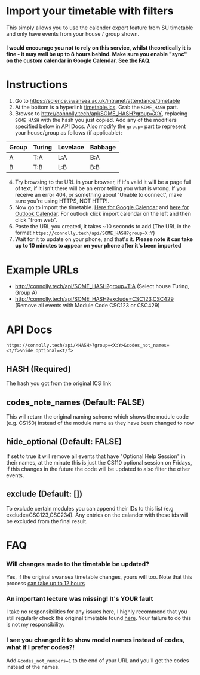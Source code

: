 # Import your timetable with filters
This simply allows you to use the calender export feature from SU timetable and only have events from your house / group shown.

#### I would encourage you not to rely on this service, whilst theoretically it is fine - it may well be up to 8 hours behind. Make sure you enable "sync" on the custom calendar in Google Calendar. [See the FAQ](#FAQ).

# Instructions
1. Go to https://science.swansea.ac.uk/intranet/attendance/timetable
2. At the bottom is a hyperlink [timetable.ics](https://science.swansea.ac.uk/intranet/attendance/timetable/student_calendar/SOME_HASH/timetable.ics). Grab the `SOME_HASH` part.
3. Browse to http://connolly.tech/api/SOME_HASH?group=X:Y, replacing `SOME_HASH` with the hash you just copied. Add any of the modifiers specified below in API Docs. Also modify the `group=` part to represent your house/group as follows (if applicable):

| Group | Turing | Lovelace | Babbage |
|-------|--------|----------|---------|
| A     | T:A    | L:A      | B:A     |
| B     | T:B    | L:B      | B:B     |

4. Try browsing to the URL in your browser, if it's valid it will be a page full of text, if it isn't there will be an error telling you what is wrong. If you receive an error 404, or something about 'Unable to connect', make sure you're using HTTPS, NOT HTTP!.
4. Now go to import the timetable. [Here for Google Calendar](https://calendar.google.com/calendar/r/settings/addbyurl) and [here for Outlook Calendar](https://outlook.office365.com/calendar/). For outlook click import calendar on the left and then click "from web".
5. Paste the URL you created, it takes ~10 seconds to add (The URL in the format `https://connolly.tech/api/SOME_HASH?group=X:Y`)
6. Wait for it to update on your phone, and that's it. **Please note it can take up to 10 minutes to appear on your phone after it's been imported**

# Example URLs

- http://connolly.tech/api/SOME_HASH?group=T:A (Select house Turing, Group A)
- http://connolly.tech/api/SOME_HASH?exclude=CSC123,CSC429 (Remove all events with Module Code CSC123 or CSC429)

# API Docs
`https://connolly.tech/api/<HASH>?group=<X:Y>&codes_not_names=<t/f>&hide_optional=<t/f>`

## HASH (Required)
The hash you got from the original ICS link

## codes_note_names (Default: FALSE)
This will return the original naming scheme which shows the module code (e.g. CS150) instead of the module name as they have been changed to now

## hide_optional (Default: FALSE)
If set to true it will remove all events that have "Optional Help Session" in their names, at the minute this is just the CS110 optional session on Fridays, if this changes in the future the code will be updated to also filter the other events.

## exclude (Default: [])
To exclude certain modules you can append their IDs to this list (e.g exclude=CSC123,CSC234). Any entries on the calander with these ids will be excluded from the final result.

# FAQ
### Will changes made to the timetable be updated?
Yes, if the original swansea timetable changes, yours will too. Note that this process [can take up to 12 hours](https://support.google.com/calendar/answer/37100?hl=en&ref_topic=1672445)

### An important lecture was missing! It's YOUR fault
I take no responsibilities for any issues here, I highly recommend that you still regularly check the original timetable found [here](https://science.swansea.ac.uk/intranet/attendance/timetable). Your failure to do this is not my responsibility.

### I see you changed it to show model names instead of codes, what if I prefer codes?!
Add `&codes_not_numbers=1` to the end of your URL and you'll get the codes instead of the names.
